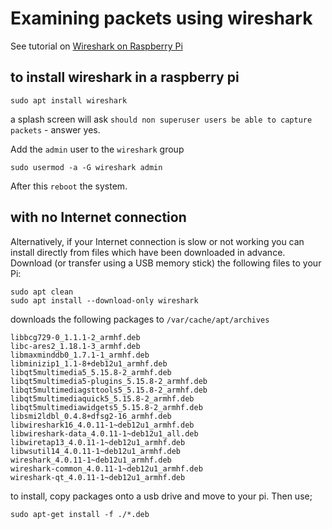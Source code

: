 


# Examining packets using wireshark

See tutorial on [Wireshark on Raspberry Pi](https://pimylifeup.com/raspberry-pi-wireshark/)

## to install wireshark in a raspberry pi

```
sudo apt install wireshark
```

a splash screen will ask `should non superuser users be able to capture packets` - answer yes.

Add the `admin` user to the `wireshark` group 

```
sudo usermod -a -G wireshark admin
```

After this `reboot` the system.

## with no Internet connection

Alternatively, if your Internet connection is slow or not working you can install directly from files which have been downloaded in advance.
Download (or transfer using a USB memory stick) the following files to your Pi:

```
sudo apt clean
sudo apt install --download-only wireshark
```
downloads the following packages to `/var/cache/apt/archives`

```
libbcg729-0_1.1.1-2_armhf.deb
libc-ares2_1.18.1-3_armhf.deb
libmaxminddb0_1.7.1-1_armhf.deb
libminizip1_1.1-8+deb12u1_armhf.deb
libqt5multimedia5_5.15.8-2_armhf.deb
libqt5multimedia5-plugins_5.15.8-2_armhf.deb
libqt5multimediagsttools5_5.15.8-2_armhf.deb
libqt5multimediaquick5_5.15.8-2_armhf.deb
libqt5multimediawidgets5_5.15.8-2_armhf.deb
libsmi2ldbl_0.4.8+dfsg2-16_armhf.deb
libwireshark16_4.0.11-1~deb12u1_armhf.deb
libwireshark-data_4.0.11-1~deb12u1_all.deb
libwiretap13_4.0.11-1~deb12u1_armhf.deb
libwsutil14_4.0.11-1~deb12u1_armhf.deb
wireshark_4.0.11-1~deb12u1_armhf.deb
wireshark-common_4.0.11-1~deb12u1_armhf.deb
wireshark-qt_4.0.11-1~deb12u1_armhf.deb
```
to install, copy packages onto a usb drive and move to your pi.
Then use;

```
sudo apt-get install -f ./*.deb
```